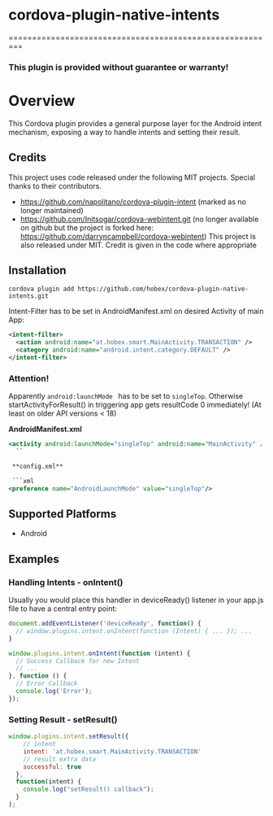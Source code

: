 # cordova-plugin-native-intents

=========================================================

### This plugin is provided without guarantee or warranty!

# Overview
This Cordova plugin provides a general purpose layer for the Android intent mechanism, exposing a way to handle intents and setting their result.

## Credits
This project uses code released under the following MIT projects. Special thanks to their contributors.
- https://github.com/napolitano/cordova-plugin-intent (marked as no longer maintained)
- https://github.com/Initsogar/cordova-webintent.git (no longer available on github but the project is forked here: https://github.com/darryncampbell/cordova-webintent)
This project is also released under MIT.  Credit is given in the code where appropriate

## Installation

    cordova plugin add https://github.com/hobex/cordova-plugin-native-intents.git

  Intent-Filter has to be set in AndroidManifest.xml on desired Activity of main App:


```xml
<intent-filter>
  <action android:name="at.hobex.smart.MainActivity.TRANSACTION" />
  <category android:name="android.intent.category.DEFAULT" />
</intent-filter>
```

### Attention!

Apparently ``android:launchMode `` has to be set to ``singleTop``. Otherwise startActivityForResult() in triggering app gets resultCode 0 immediately! (At least on older API versions < 18)

**AndroidManifest.xml**

```xml
<activity android:launchMode="singleTop" android:name="MainActivity" ... >
  ``

 **config.xml**

 ```xml
<preference name="AndroidLaunchMode" value="singleTop"/>
```

## Supported Platforms
- Android

## Examples

### Handling Intents - onIntent()

Usually you would place this handler in deviceReady() listener in your app.js file to have a central entry point:

``` javascript
document.addEventListener('deviceReady', function() {
  // window.plugins.intent.onIntent(function (Intent) { ... }); ...
}
```

```javascript
window.plugins.intent.onIntent(function (intent) {
  // Success Callback for new Intent
  // ...
}, function () {
  // Error Callback
  console.log('Error');
});
```

### Setting Result - setResult()

```javascript
window.plugins.intent.setResult({
    // intent
    intent: 'at.hobex.smart.MainActivity.TRANSACTION'
    // result extra data
    successful: true
  },
  function(intent) {
    console.log("setResult() callback");
  }
);
```
